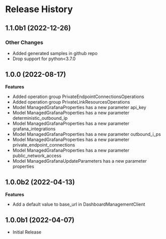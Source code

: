 # Release History

## 1.1.0b1 (2022-12-26)

### Other Changes

  - Added generated samples in github repo
  - Drop support for python<3.7.0

## 1.0.0 (2022-08-17)

**Features**

  - Added operation group PrivateEndpointConnectionsOperations
  - Added operation group PrivateLinkResourcesOperations
  - Model ManagedGrafanaProperties has a new parameter api_key
  - Model ManagedGrafanaProperties has a new parameter deterministic_outbound_ip
  - Model ManagedGrafanaProperties has a new parameter grafana_integrations
  - Model ManagedGrafanaProperties has a new parameter outbound_i_ps
  - Model ManagedGrafanaProperties has a new parameter private_endpoint_connections
  - Model ManagedGrafanaProperties has a new parameter public_network_access
  - Model ManagedGrafanaUpdateParameters has a new parameter properties

## 1.0.0b2 (2022-04-13)

**Features**

  - Add a default value to base_url in DashboardManagementClient

## 1.0.0b1 (2022-04-07)

* Initial Release
